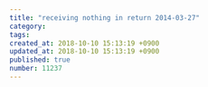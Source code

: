 ```yaml
---
title: "receiving nothing in return 2014-03-27"
category: 
tags: 
created_at: 2018-10-10 15:13:19 +0900
updated_at: 2018-10-10 15:13:19 +0900
published: true
number: 11237
---
```



